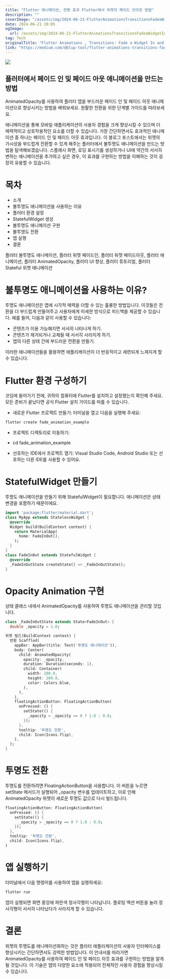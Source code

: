 ```yaml
---
title: "Flutter 애니메이션, 전환 효과 Flutter에서 위젯의 페이드 인아웃 방법"
description: ""
coverImage: "/assets/img/2024-06-21-FlutterAnimationsTransitionsFadeaWidgetInandOutinFlutter_0.png"
date: 2024-06-21 20:05
ogImage: 
  url: /assets/img/2024-06-21-FlutterAnimationsTransitionsFadeaWidgetInandOutinFlutter_0.png
tag: Tech
originalTitle: "Flutter Animations , Transitions: Fade a Widget In and Out in Flutter."
link: "https://medium.com/@blup-tool/flutter-animations-transitions-fade-a-widget-in-and-out-in-flutter-9f95849076f8"
---
```



<img src="https://miro.medium.com/v2/resize:fit:1400/1*BOcAOqWDdYizQO08mQaOiA.gif" />

## 플러터에서 페이드 인 및 페이드 아웃 애니메이션을 만드는 방법

AnimatedOpacity를 사용하여 플러터 앱을 부드러운 페이드 인 및 페이드 아웃 애니메이션으로 향상시키는 방법을 배워보세요. 원활한 전환을 위한 단계별 가이드를 따라보세요.

애니메이션을 통해 모바일 애플리케이션의 사용자 경험을 크게 향상시킬 수 있으며 더 매력적이고 상호작용적인 요소를 더할 수 있습니다. 가장 간단하면서도 효과적인 애니메이션 중 하나는 페이드 인 및 페이드 아웃 효과입니다. 이 블로그 포스트에서는 위젯의 가시성을 부드럽게 전환할 수 있게 해주는 플러터에서 불투명도 애니메이션을 만드는 방법을 탐색해보겠습니다. 스플래시 화면, 로딩 표시기를 생성하거나 UI에 약간의 서서히 변하는 애니메이션을 추가하고 싶은 경우, 이 효과를 구현하는 방법을 이해하는 것이 굉장히 유용할 수 있습니다.

<div class="content-ad"></div>

# 목차

- 소개
- 불투명도 애니메이션을 사용하는 이유
- 플러터 환경 설정
- StatefulWidget 생성
- 불투명도 애니메이션 구현
- 불투명도 전환
- 앱 실행
- 결론

플러터 불투명도 애니메이션, 플러터 위젯 페이드인, 플러터 위젯 페이드아웃, 플러터 애니메이션, 플러터 AnimatedOpacity, 플러터 UI 향상, 플러터 튜토리얼, 플러터 Stateful 위젯 애니메이션

# 불투명도 애니메이션을 사용하는 이유?

<div class="content-ad"></div>

투명도 애니메이션은 앱에 시각적 매력을 더할 수 있는 훌륭한 방법입니다. 이것들은 전환을 더 부드럽게 만들어주고 사용자에게 미세한 방식으로 피드백을 제공할 수 있습니다. 예를 들어, 다음과 같이 사용할 수 있습니다:

- 콘텐츠가 이용 가능해지면 서서히 나타나게 하기.
- 콘텐츠가 제거되거나 교체될 때 서서히 사라지게 하기.
- 앱의 다른 상태 간에 부드러운 전환을 만들기.

이러한 애니메이션들을 활용하면 애플리케이션이 더 반응적이고 세련되게 느껴지게 할 수 있습니다.

# Flutter 환경 구성하기

<div class="content-ad"></div>

코딩에 들어가기 전에, 귀하의 컴퓨터에 Flutter를 설치하고 설정했는지 확인해 주세요. 모든 준비가 끝났다면 공식 Flutter 설치 가이드를 따를 수 있습니다.

- 새로운 Flutter 프로젝트 만들기: 터미널을 열고 다음을 실행해 주세요:

```bash
flutter create fade_animation_example
```

- 프로젝트 디렉토리로 이동하기:

<div class="content-ad"></div>

- cd fade_animation_example

- 선호하는 IDE에서 프로젝트 열기: Visual Studio Code, Android Studio 또는 선호하는 다른 IDE를 사용할 수 있어요.

# StatefulWidget 만들기

투명도 애니메이션을 만들기 위해 StatefulWidget이 필요합니다. 애니메이션은 상태 변경을 포함하기 때문이에요.

<div class="content-ad"></div>

```dart
import 'package:flutter/material.dart';
class MyApp extends StatelessWidget {
  @override
  Widget build(BuildContext context) {
    return MaterialApp(
      home: FadeInOut(),
    );
  }
}
class FadeInOut extends StatefulWidget {
  @override
  _FadeInOutState createState() => _FadeInOutState();
}
```

# Opacity Animation 구현

상태 클래스 내에서 AnimatedOpacity를 사용하여 투명도 애니메이션을 관리할 것입니다.

```dart
class _FadeInOutState extends State<FadeInOut> {
  double _opacity = 1.0;
```

<div class="content-ad"></div>

```dart
위젯 빌드(BuildContext context) {
  반환 Scafflod(
    appBar: AppBar(title: Text('투명도 애니메이션')),
    body: Center(
      child: AnimatedOpacity(
        opacity: _opacity,
        duration: Duration(seconds: 1),
        child: Container(
          width: 200.0,
          height: 200.0,
          color: Colors.blue,
        ),
      ),
    ),
    floatingActionButton: FloatingActionButton(
      onPressed: () {
        setState(() {
          _opacity = _opacity == 0 ? 1.0 : 0.0;
        });
      },
      tooltip: '투명도 전환',
      child: Icon(Icons.flip),
    ),
  );
}
```

# 투명도 전환

투명도를 전환하려면 FloatingActionButton을 사용합니다. 이 버튼을 누르면 setState 메서드가 실행되어 _opacity 변수를 업데이트하고, 이로 인해 AnimatedOpacity 위젯이 새로운 투명도 값으로 다시 빌드됩니다.

```dart
floatingActionButton: FloatingActionButton(
  onPressed: () {
    setState(() {
      _opacity = _opacity == 0 ? 1.0 : 0.0;
    });
  },
  tooltip: '투명도 전환',
  child: Icon(Icons.flip),
)
```

<div class="content-ad"></div>

# 앱 실행하기

터미널에서 다음 명령어를 사용하여 앱을 실행하세요:

```js
flutter run
```

앱이 실행되면 화면 중앙에 파란색 정사각형이 나타납니다. 플로팅 액션 버튼을 눌러 정사각형이 서서히 나타났다가 사라지게 할 수 있습니다.

<div class="content-ad"></div>

# 결론

위젯의 투명도를 애니메이션화하는 것은 플러터 애플리케이션의 사용자 인터페이스를 향상시키는 간단하면서도 강력한 방법입니다. 이 안내서를 따라가면 AnimatedOpacity를 사용하여 페이드 인 및 페이드 아웃 효과를 구현하는 방법을 알게 될 것입니다. 이 기술은 앱의 다양한 요소에 적용되어 전체적인 사용자 경험을 향상시킬 수 있습니다.